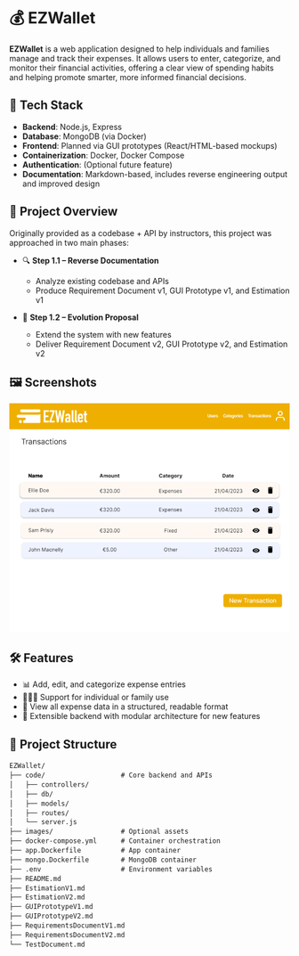 
# 💰 EZWallet

**EZWallet** is a web application designed to help individuals and families manage and track their expenses.
It allows users to enter, categorize, and monitor their financial activities, offering a clear view of spending habits and helping promote smarter, more informed financial decisions.

## 🧱 Tech Stack

- **Backend**: Node.js, Express
- **Database**: MongoDB (via Docker)
- **Frontend**: Planned via GUI prototypes (React/HTML-based mockups)
- **Containerization**: Docker, Docker Compose
- **Authentication**: (Optional future feature)
- **Documentation**: Markdown-based, includes reverse engineering output and improved design


## 📌 Project Overview

Originally provided as a codebase + API by instructors, this project was approached in two main phases:

- 🔍 **Step 1.1 – Reverse Documentation**
  - Analyze existing codebase and APIs
  - Produce Requirement Document v1, GUI Prototype v1, and Estimation v1

- 🚀 **Step 1.2 – Evolution Proposal**
  - Extend the system with new features
  - Deliver Requirement Document v2, GUI Prototype v2, and Estimation v2


## 🖼️ Screenshots

![Homepage](./Images/V1/transactions-v1.png)

## 🛠️ Features

- 📊 Add, edit, and categorize expense entries
- 👨‍👩‍👧 Support for individual or family use
- 📁 View all expense data in a structured, readable format
- 🔧 Extensible backend with modular architecture for new features

## 📁 Project Structure

```txt
EZWallet/
├── code/                   # Core backend and APIs
│   ├── controllers/
│   ├── db/
│   ├── models/
│   ├── routes/
│   └── server.js
├── images/                 # Optional assets
├── docker-compose.yml      # Container orchestration
├── app.Dockerfile          # App container
├── mongo.Dockerfile        # MongoDB container
├── .env                    # Environment variables
├── README.md
├── EstimationV1.md
├── EstimationV2.md
├── GUIPrototypeV1.md
├── GUIPrototypeV2.md
├── RequirementsDocumentV1.md
├── RequirementsDocumentV2.md
└── TestDocument.md



